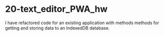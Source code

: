 # 20-text_editor_PWA_hw
I have refactored code for an existing application with methods methods for getting and storing data to an IndexedDB database.
